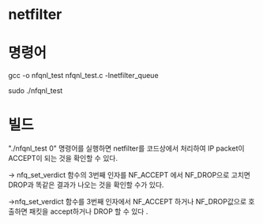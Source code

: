 # netfilter

# 명령어 
gcc -o nfqnl_test nfqnl_test.c -lnetfilter_queue

sudo ./nfqnl_test

# 빌드 
"./nfqnl_test 0" 명령어를 실행하면 netfilter를 코드상에서 처리하여 IP packet이 ACCEPT이 되는 것을 확인할 수 있다. 

-> nfq_set_verdict 함수의 3번째 인자를 NF_ACCEPT 에서 NF_DROP으로 고치면 DROP과 똑같은 
결과가 나오는 것을 확인할 수가 있다. 


->nfq_set_verdict 함수를 3번째 인자에서 NF_ACCEPT 하거나 NF_DROP값으로 호출하면 
패킷을 accept하거나 DROP 할 수 있다 .
